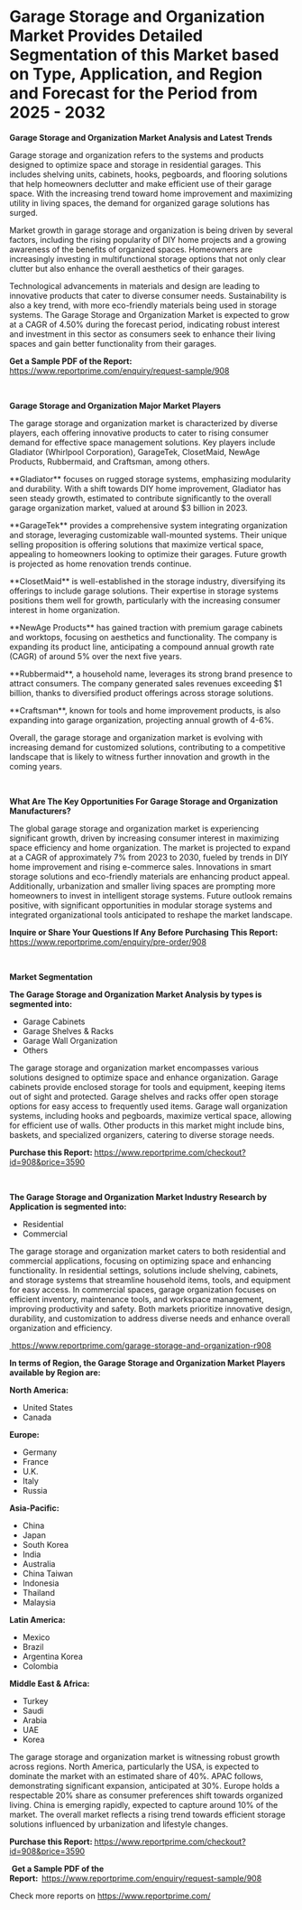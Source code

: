 <p><h1>Garage Storage and Organization Market Provides Detailed Segmentation of this Market based on Type, Application, and Region and Forecast for the Period from 2025 - 2032</h1></p><p><strong>Garage Storage and Organization Market Analysis and Latest Trends</strong></p>
<p><p>Garage storage and organization refers to the systems and products designed to optimize space and storage in residential garages. This includes shelving units, cabinets, hooks, pegboards, and flooring solutions that help homeowners declutter and make efficient use of their garage space. With the increasing trend toward home improvement and maximizing utility in living spaces, the demand for organized garage solutions has surged.</p><p>Market growth in garage storage and organization is being driven by several factors, including the rising popularity of DIY home projects and a growing awareness of the benefits of organized spaces. Homeowners are increasingly investing in multifunctional storage options that not only clear clutter but also enhance the overall aesthetics of their garages.</p><p>Technological advancements in materials and design are leading to innovative products that cater to diverse consumer needs. Sustainability is also a key trend, with more eco-friendly materials being used in storage systems. The Garage Storage and Organization Market is expected to grow at a CAGR of 4.50% during the forecast period, indicating robust interest and investment in this sector as consumers seek to enhance their living spaces and gain better functionality from their garages.</p></p>
<p><strong>Get a Sample PDF of the Report:&nbsp;</strong> <a href="https://www.reportprime.com/enquiry/request-sample/908?utm_campaign=2793&utm_medium=2&utm_source=Github&utm_content=ia&utm_term=18032025&utm_id=garage-storage-and-organization">https://www.reportprime.com/enquiry/request-sample/908</a></p>
<p>&nbsp;</p>
<p><strong>Garage Storage and Organization Major Market Players</strong></p>
<p><p>The garage storage and organization market is characterized by diverse players, each offering innovative products to cater to rising consumer demand for effective space management solutions. Key players include Gladiator (Whirlpool Corporation), GarageTek, ClosetMaid, NewAge Products, Rubbermaid, and Craftsman, among others.</p><p>**Gladiator** focuses on rugged storage systems, emphasizing modularity and durability. With a shift towards DIY home improvement, Gladiator has seen steady growth, estimated to contribute significantly to the overall garage organization market, valued at around $3 billion in 2023.</p><p>**GarageTek** provides a comprehensive system integrating organization and storage, leveraging customizable wall-mounted systems. Their unique selling proposition is offering solutions that maximize vertical space, appealing to homeowners looking to optimize their garages. Future growth is projected as home renovation trends continue.</p><p>**ClosetMaid** is well-established in the storage industry, diversifying its offerings to include garage solutions. Their expertise in storage systems positions them well for growth, particularly with the increasing consumer interest in home organization. </p><p>**NewAge Products** has gained traction with premium garage cabinets and worktops, focusing on aesthetics and functionality. The company is expanding its product line, anticipating a compound annual growth rate (CAGR) of around 5% over the next five years.</p><p>**Rubbermaid**, a household name, leverages its strong brand presence to attract consumers. The company generated sales revenues exceeding $1 billion, thanks to diversified product offerings across storage solutions.</p><p>**Craftsman**, known for tools and home improvement products, is also expanding into garage organization, projecting annual growth of 4-6%. </p><p>Overall, the garage storage and organization market is evolving with increasing demand for customized solutions, contributing to a competitive landscape that is likely to witness further innovation and growth in the coming years.</p></p>
<p>&nbsp;</p>
<p><strong>What Are The Key Opportunities For Garage Storage and Organization Manufacturers?</strong></p>
<p><p>The global garage storage and organization market is experiencing significant growth, driven by increasing consumer interest in maximizing space efficiency and home organization. The market is projected to expand at a CAGR of approximately 7% from 2023 to 2030, fueled by trends in DIY home improvement and rising e-commerce sales. Innovations in smart storage solutions and eco-friendly materials are enhancing product appeal. Additionally, urbanization and smaller living spaces are prompting more homeowners to invest in intelligent storage systems. Future outlook remains positive, with significant opportunities in modular storage systems and integrated organizational tools anticipated to reshape the market landscape.</p></p>
<p><strong>Inquire or Share Your Questions If Any Before Purchasing This Report:</strong> <a href="https://www.reportprime.com/enquiry/pre-order/908?utm_campaign=2793&utm_medium=2&utm_source=Github&utm_content=ia&utm_term=18032025&utm_id=garage-storage-and-organization">https://www.reportprime.com/enquiry/pre-order/908</a></p>
<p>&nbsp;</p>
<p><strong>Market Segmentation</strong></p>
<p><strong>The Garage Storage and Organization Market Analysis by types is segmented into:</strong></p>
<p><ul><li>Garage Cabinets</li><li>Garage Shelves & Racks</li><li>Garage Wall Organization</li><li>Others</li></ul></p>
<p><p>The garage storage and organization market encompasses various solutions designed to optimize space and enhance organization. Garage cabinets provide enclosed storage for tools and equipment, keeping items out of sight and protected. Garage shelves and racks offer open storage options for easy access to frequently used items. Garage wall organization systems, including hooks and pegboards, maximize vertical space, allowing for efficient use of walls. Other products in this market might include bins, baskets, and specialized organizers, catering to diverse storage needs.</p></p>
<p><strong>Purchase this Report:&nbsp;</strong><a href="https://www.reportprime.com/checkout?id=908&price=3590&utm_campaign=2793&utm_medium=2&utm_source=Github&utm_content=ia&utm_term=18032025&utm_id=garage-storage-and-organization">https://www.reportprime.com/checkout?id=908&price=3590</a></p>
<p>&nbsp;</p>
<p><strong>The Garage Storage and Organization Market Industry Research by Application is segmented into:</strong></p>
<p><ul><li>Residential</li><li>Commercial</li></ul></p>
<p><p>The garage storage and organization market caters to both residential and commercial applications, focusing on optimizing space and enhancing functionality. In residential settings, solutions include shelving, cabinets, and storage systems that streamline household items, tools, and equipment for easy access. In commercial spaces, garage organization focuses on efficient inventory, maintenance tools, and workspace management, improving productivity and safety. Both markets prioritize innovative design, durability, and customization to address diverse needs and enhance overall organization and efficiency.</p></p>
<p><a href="https://www.reportprime.com/garage-storage-and-organization-r908?utm_campaign=2793&utm_medium=2&utm_source=Github&utm_content=ia&utm_term=18032025&utm_id=garage-storage-and-organization">&nbsp;https://www.reportprime.com/garage-storage-and-organization-r908</a></p>
<p><strong>In terms of Region, the Garage Storage and Organization Market Players available by Region are:</strong></p>
<p>
    <p> <strong> North America: </strong>
        <ul>
            <li>United States</li>
            <li>Canada</li>
        </ul>
        </p> 
    <p> <strong> Europe: </strong>
        <ul>
            <li>Germany</li>
            <li>France</li>
            <li>U.K.</li>
            <li>Italy</li>
            <li>Russia</li>
        </ul>
        </p> 
    <p> <strong> Asia-Pacific: </strong>
        <ul>
            <li>China</li>
            <li>Japan</li>
            <li>South Korea</li>
            <li>India</li>
            <li>Australia</li>
            <li>China Taiwan</li>
            <li>Indonesia</li>
            <li>Thailand</li>
            <li>Malaysia</li>
        </ul>
        </p> 
    <p> <strong> Latin America: </strong>
        <ul>
            <li>Mexico</li>
            <li>Brazil</li>
            <li>Argentina Korea</li>
            <li>Colombia</li>
        </ul>
        </p> 
    <p> <strong> Middle East & Africa: </strong>
        <ul>
            <li>Turkey</li>
            <li>Saudi</li>
            <li>Arabia</li>
            <li>UAE</li>
            <li>Korea</li>
        </ul>
    </p>
    </p>
<p><p>The garage storage and organization market is witnessing robust growth across regions. North America, particularly the USA, is expected to dominate the market with an estimated share of 40%. APAC follows, demonstrating significant expansion, anticipated at 30%. Europe holds a respectable 20% share as consumer preferences shift towards organized living. China is emerging rapidly, expected to capture around 10% of the market. The overall market reflects a rising trend towards efficient storage solutions influenced by urbanization and lifestyle changes.</p></p>
<p><strong>Purchase this Report: </strong><a href="https://www.reportprime.com/checkout?id=908&price=3590&utm_campaign=2793&utm_medium=2&utm_source=Github&utm_content=ia&utm_term=18032025&utm_id=garage-storage-and-organization">https://www.reportprime.com/checkout?id=908&price=3590</a></p>
<p>&nbsp;<strong>Get a Sample PDF of the Report:&nbsp;&nbsp;</strong><a href="https://www.reportprime.com/enquiry/request-sample/908?utm_campaign=2793&utm_medium=2&utm_source=Github&utm_content=ia&utm_term=18032025&utm_id=garage-storage-and-organization">https://www.reportprime.com/enquiry/request-sample/908</a></p>
<p><strong></strong></p>
<p>Check more reports on <a href="https://www.reportprime.com/?utm_campaign=2793&utm_medium=2&utm_source=Github&utm_content=ia&utm_term=18032025&utm_id=garage-storage-and-organization">https://www.reportprime.com/</a></p>